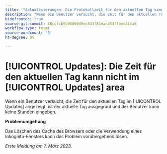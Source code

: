 ```yaml
---
title: '"Aktualisierungen: Die Protokollzeit für den aktuellen Tag kann nicht im Bereich "Updates"protokolliert werden.'
description: "Wenn ein Benutzer versucht, die Zeit für den aktuellen Tag im Bereich Updates zu protokollieren, wird der aktuelle Tag ausgegraut und der Benutzer kann keine Stunden eingeben."
hidefromtoc: true
source-git-commit: 88ccfcb9b94d60d9ec843f83eaca54ffbec41ca6
workflow-type: tm+mt
source-wordcount: '0'
ht-degree: 0%

---
```



# [!UICONTROL Updates]: Die Zeit für den aktuellen Tag kann nicht im [!UICONTROL Updates] area

Wenn ein Benutzer versucht, die Zeit für den aktuellen Tag im [!UICONTROL Updates] angezeigt, ist der aktuelle Tag ausgegraut und der Benutzer kann keine Stunden eingeben.

**Problemumgehung**

Das Löschen des Cache des Browsers oder die Verwendung eines Inkognito-Fensters kann das Problem vorübergehend lösen.

_Erste Meldung am 7. März 2023._

